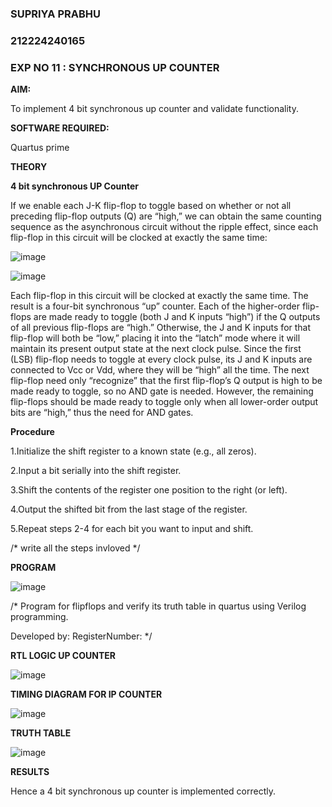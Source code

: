 ### SUPRIYA PRABHU
### 212224240165

### EXP NO 11 : SYNCHRONOUS UP COUNTER


**AIM:**

To implement 4 bit synchronous up counter and validate functionality.

**SOFTWARE REQUIRED:**

Quartus prime

**THEORY**

**4 bit synchronous UP Counter**

If we enable each J-K flip-flop to toggle based on whether or not all preceding flip-flop outputs (Q) are “high,” we can obtain the same counting sequence as the asynchronous circuit without the ripple effect, since each flip-flop in this circuit will be clocked at exactly the same time:

![image](https://github.com/naavaneetha/SYNCHRONOUS-UP-COUNTER/assets/154305477/d5db3fa0-e413-404c-b80e-b2f39d82e7e8)


![image](https://github.com/naavaneetha/SYNCHRONOUS-UP-COUNTER/assets/154305477/52cb61eb-d04b-442d-810c-31185a68410b)

Each flip-flop in this circuit will be clocked at exactly the same time.
The result is a four-bit synchronous “up” counter. Each of the higher-order flip-flops are made ready to toggle (both J and K inputs “high”) if the Q outputs of all previous flip-flops are “high.”
Otherwise, the J and K inputs for that flip-flop will both be “low,” placing it into the “latch” mode where it will maintain its present output state at the next clock pulse.
Since the first (LSB) flip-flop needs to toggle at every clock pulse, its J and K inputs are connected to Vcc or Vdd, where they will be “high” all the time.
The next flip-flop need only “recognize” that the first flip-flop’s Q output is high to be made ready to toggle, so no AND gate is needed.
However, the remaining flip-flops should be made ready to toggle only when all lower-order output bits are “high,” thus the need for AND gates.

**Procedure**

1.Initialize the shift register to a known state (e.g., all zeros).

2.Input a bit serially into the shift register.

3.Shift the contents of the register one position to the right (or left).

4.Output the shifted bit from the last stage of the register.

5.Repeat steps 2-4 for each bit you want to input and shift.

/* write all the steps invloved */

**PROGRAM**

![image](https://github.com/user-attachments/assets/7c8db9f6-b999-448e-ae31-5c5c00e3c2c6)


/* Program for flipflops and verify its truth table in quartus using Verilog programming. 

Developed by: RegisterNumber:
*/

**RTL LOGIC UP COUNTER**

![image](https://github.com/user-attachments/assets/66329829-62fa-4dc0-a77f-394c17b7bf9e)


**TIMING DIAGRAM FOR IP COUNTER**

![image](https://github.com/user-attachments/assets/3d51bdd5-8599-4d07-915d-3d9d7ef83b08)
  
**TRUTH TABLE**

![image](https://github.com/user-attachments/assets/5baeba9e-bd4e-4630-866c-3f1837498c92)


**RESULTS**

Hence a 4 bit synchronous up counter is implemented correctly.
